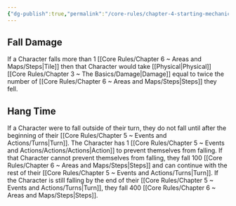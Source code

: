 ```yaml
---
{"dg-publish":true,"permalink":"/core-rules/chapter-4-starting-mechanics/wip-falling/"}
---
```


## Fall Damage
If a Character falls more than 1 [[Core Rules/Chapter 6 ~ Areas and Maps/Steps\|Tile]] then that Character would take [[Physical\|Physical]] [[Core Rules/Chapter 3 ~ The Basics/Damage\|Damage]] equal to twice the number of [[Core Rules/Chapter 6 ~ Areas and Maps/Steps\|Steps]] they fell.

## Hang Time
If a Character were to fall outside of their turn, they do not fall until after the beginning of their [[Core Rules/Chapter 5 ~ Events and Actions/Turns\|Turn]]. The Character has 1 [[Core Rules/Chapter 5 ~ Events and Actions/Actions/Actions\|Action]] to prevent themselves from falling.
If that Character cannot prevent themselves from falling, they fall 100 [[Core Rules/Chapter 6 ~ Areas and Maps/Steps\|Steps]] and can continue with the rest of their [[Core Rules/Chapter 5 ~ Events and Actions/Turns\|Turn]]. If the Character is still falling by the end of their [[Core Rules/Chapter 5 ~ Events and Actions/Turns\|Turn]], they fall 400 [[Core Rules/Chapter 6 ~ Areas and Maps/Steps\|Steps]].

